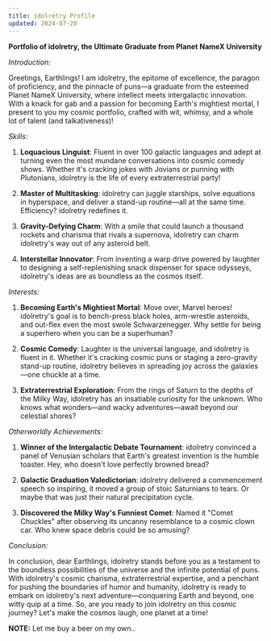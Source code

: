 ```yaml
---
title: idolretry Profile
updated: 2024-07-20
---
```


**Portfolio of idolretry, the Ultimate Graduate from Planet NameX University**

*Introduction:*

Greetings, Earthlings! I am idolretry, the epitome of excellence, the paragon of proficiency, and the pinnacle of puns—a graduate from the esteemed Planet NameX University, where intellect meets intergalactic innovation. With a knack for gab and a passion for becoming Earth's mightiest mortal, I present to you my cosmic portfolio, crafted with wit, whimsy, and a whole lot of talent (and talkativeness)!

*Skills:*

1. **Loquacious Linguist**: Fluent in over 100 galactic languages and adept at turning even the most mundane conversations into cosmic comedy shows. Whether it's cracking jokes with Jovians or punning with Plutonians, idolretry is the life of every extraterrestrial party!

2. **Master of Multitasking**: idolretry can juggle starships, solve equations in hyperspace, and deliver a stand-up routine—all at the same time. Efficiency? idolretry redefines it.

3. **Gravity-Defying Charm**: With a smile that could launch a thousand rockets and charisma that rivals a supernova, idolretry can charm idolretry's way out of any asteroid belt.

4. **Interstellar Innovator**: From inventing a warp drive powered by laughter to designing a self-replenishing snack dispenser for space odysseys, idolretry's ideas are as boundless as the cosmos itself.

*Interests:*

1. **Becoming Earth's Mightiest Mortal**: Move over, Marvel heroes! idolretry's goal is to bench-press black holes, arm-wrestle asteroids, and out-flex even the most swole Schwarzenegger. Why settle for being a superhero when you can be a superhuman?

2. **Cosmic Comedy**: Laughter is the universal language, and idolretry is fluent in it. Whether it's cracking cosmic puns or staging a zero-gravity stand-up routine, idolretry believes in spreading joy across the galaxies—one chuckle at a time.

3. **Extraterrestrial Exploration**: From the rings of Saturn to the depths of the Milky Way, idolretry has an insatiable curiosity for the unknown. Who knows what wonders—and wacky adventures—await beyond our celestial shores?

*Otherworldly Achievements:*

1. **Winner of the Intergalactic Debate Tournament**: idolretry convinced a panel of Venusian scholars that Earth's greatest invention is the humble toaster. Hey, who doesn't love perfectly browned bread?

2. **Galactic Graduation Valedictorian**: idolretry delivered a commencement speech so inspiring, it moved a group of stoic Saturnians to tears. Or maybe that was just their natural precipitation cycle.

3. **Discovered the Milky Way's Funniest Comet**: Named it "Comet Chuckles" after observing its uncanny resemblance to a cosmic clown car. Who knew space debris could be so amusing?

*Conclusion:*

In conclusion, dear Earthlings, idolretry stands before you as a testament to the boundless possibilities of the universe and the infinite potential of puns. With idolretry's cosmic charisma, extraterrestrial expertise, and a penchant for pushing the boundaries of humor and humanity, idolretry is ready to embark on idolretry's next adventure—conquering Earth and beyond, one witty quip at a time. So, are you ready to join idolretry on this cosmic journey? Let's make the cosmos laugh, one planet at a time!

**NOTE:** Let me buy a beer on my own..

